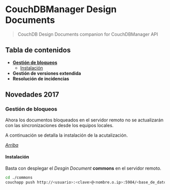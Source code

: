 CouchDBManager Design Documents
===============================
> CouchDB Design Documents companion for CouchDBManager API

## Tabla de contenidos
- **[Gestión de bloqueos](#gestión-de-bloqueos)**
    - [Instalación](#instalación)
- **Gestión de versiones extendida**
- **Resolución de incidencias**

## Novedades 2017

### Gestión de bloqueos

Ahora los documentos bloqueados en el servidor remoto no se actualizarán con las sincronizaciones desde los equipos locales.

A continuación se detalla la instalación de la acutalización.

_[Arriba](#tabla-de-contenidos)_

#### Instalación

Basta con desplegar el *Desgin Document* **commons** en el servidor remoto.

```bash
cd ./commons
couchapp push http://<usuario>:<clave>@<nombre.o.ip>:5984/<base_de_datos>
```
